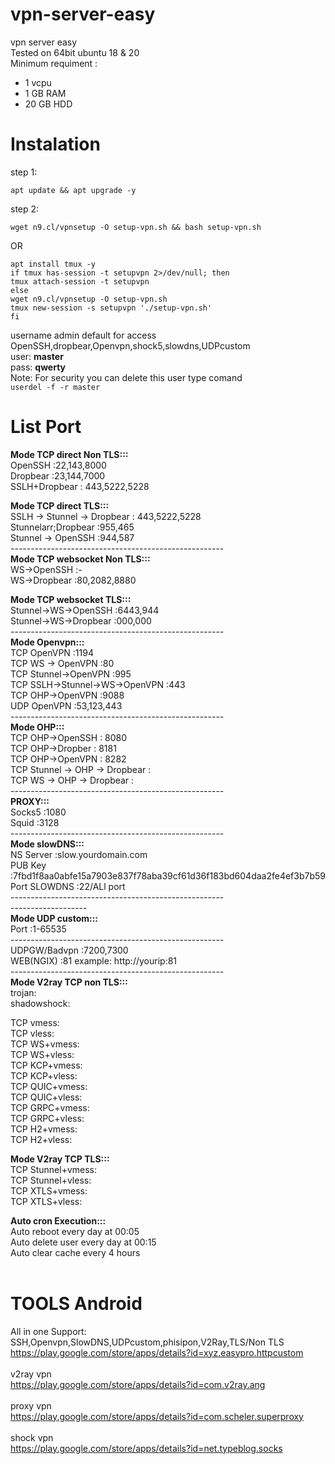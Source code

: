 # vpn-server-easy

vpn server easy<br>
Tested on 64bit ubuntu 18 & 20<br>
Minimum requiment :
- 1 vcpu
- 1 GB RAM
- 20 GB HDD

# Instalation
step 1:
```console
apt update && apt upgrade -y
```
step 2:
```console
wget n9.cl/vpnsetup -O setup-vpn.sh && bash setup-vpn.sh
```
OR
```console
apt install tmux -y
if tmux has-session -t setupvpn 2>/dev/null; then
tmux attach-session -t setupvpn
else
wget n9.cl/vpnsetup -O setup-vpn.sh
tmux new-session -s setupvpn './setup-vpn.sh'
fi
```
username admin default for access OpenSSH,dropbear,Openvpn,shock5,slowdns,UDPcustom<br>
user: <b>master</b><br>
pass: <b>qwerty</b><br>
Note: For security you can delete this user type comand <br>
`userdel -f -r master`

# List Port

<b>Mode TCP direct Non TLS:::</b><br>
OpenSSH :22,143,8000<br>
Dropbear :23,144,7000<br>
SSLH+Dropbear : 443,5222,5228

<b>Mode TCP direct TLS:::</b><br>
SSLH &rarr; Stunnel &rarr; Dropbear : 443,5222,5228<br>
Stunnelarr;Dropbear :955,465<br>
Stunnel &rarr; OpenSSH :944,587<br>
-----------------------------------------------------<br>
<b>Mode TCP websocket Non TLS:::</b><br>
WS→OpenSSH :-<br>
WS→Dropbear :80,2082,8880<br>

<b>Mode TCP websocket TLS:::</b><br>
Stunnel→WS→OpenSSH :6443,944<br>
Stunnel→WS→Dropbear :000,000<br>
-----------------------------------------------------<br>
<b>Mode Openvpn:::</b><br>
TCP OpenVPN :1194<br>
TCP WS &rarr; OpenVPN :80<br>
TCP Stunnel→OpenVPN :995<br>
TCP SSLH→Stunnel→WS→OpenVPN :443<br>
TCP OHP→OpenVPN :9088<br>
UDP OpenVPN :53,123,443<br>
-----------------------------------------------------<br>
<b>Mode OHP:::</b><br>
TCP OHP→OpenSSH : 8080<br>
TCP OHP→Dropber : 8181<br>
TCP OHP→OpenVPN : 8282<br>
TCP Stunnel &rarr; OHP &rarr; Dropbear : <br>
TCP WS &rarr; OHP &rarr; Dropbear : <br>
-----------------------------------------------------<br>
<b>PROXY:::</b><br>
Socks5 :1080<br>
Squid :3128<br>
-----------------------------------------------------<br>
<b>Mode slowDNS:::</b><br>
NS Server :slow.yourdomain.com<br>
PUB Key :7fbd1f8aa0abfe15a7903e837f78aba39cf61d36f183bd604daa2fe4ef3b7b59<br>
Port SLOWDNS :22/ALl port<br>
-----------------------------------------------------<br>
-------------------<br>
<b>Mode UDP custom:::</b><br>
Port :1-65535<br>
-----------------------------------------------------<br>
UDPGW/Badvpn :7200,7300<br>
WEB(NGIX) :81 example: http://yourip:81<br>
-----------------------------------------------------<br>
<b>Mode V2ray TCP non TLS:::</b><br>
trojan:<br>
shadowshock:<br>

TCP vmess: <br>
TCP vless: <br>
TCP WS+vmess: <br>
TCP WS+vless: <br>
TCP KCP+vmess: <br>
TCP KCP+vless: <br>
TCP QUIC+vmess: <br>
TCP QUIC+vless: <br>
TCP GRPC+vmess: <br>
TCP GRPC+vless: <br>
TCP H2+vmess: <br>
TCP H2+vless: <br>

<b>Mode V2ray TCP TLS:::</b><br>
TCP Stunnel+vmess: <br>
TCP Stunnel+vless: <br>
TCP XTLS+vmess: <br>
TCP XTLS+vless: <br>

<b>Auto cron Execution:::</b><br>
Auto reboot every day at 00:05<br>
Auto delete user every day at 00:15<br>
Auto clear cache every 4 hours<br>
<br>

# TOOLS Android
All in one Support: SSH,Openvpn,SlowDNS,UDPcustom,phisipon,V2Ray,TLS/Non TLS<br>
https://play.google.com/store/apps/details?id=xyz.easypro.httpcustom
<br><br>v2ray vpn<br>
https://play.google.com/store/apps/details?id=com.v2ray.ang
<br><br>proxy vpn<br>
https://play.google.com/store/apps/details?id=com.scheler.superproxy<br>
<br>shock vpn<br>
https://play.google.com/store/apps/details?id=net.typeblog.socks
